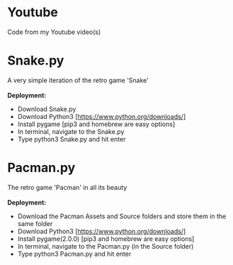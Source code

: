 # Youtube
Code from my Youtube video(s)

# Snake.py
A very simple iteration of the retro game 'Snake' <br/> <br/>
**Deployment:**
- Download Snake.py <br/>
- Download Python3 [https://www.python.org/downloads/] <br/>
- Install pygame [pip3 and homebrew are easy options] <br/>
- In terminal, navigate to the Snake.py <br/>
- Type python3 Snake.py and hit enter
# Pacman.py
The retro game 'Pacman' in all its beauty <br/> <br/>
**Deployment:**
- Download the Pacman Assets and Source folders and store them in the same folder <br/>
- Download Python3 [https://www.python.org/downloads/] <br/>
- Install pygame(2.0.0) [pip3 and homebrew are easy options] <br/>
- In terminal, navigate to the Pacman.py (in the Source folder) <br/>
- Type python3 Pacman.py and hit enter

